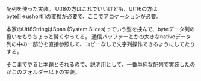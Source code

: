 ﻿配列を使った実装。
Utf8の方はこれでいいけども、Utf16の方はbyte[]→ushort[]の変換が必要で、ここでアロケーションが必要。

本家のUtf8StringはSpan (System.Slices)っていう型を挟んで、byteデータ列の扱いをもうちょっと賢くやってる。
通信バッファーとかの大きなnativeデータ列の中の一部分を直接参照して、コピーなしで文字列操作できるようにしてたりする。

そこまでやると本題とそれるので、説明用として、一番単純な配列で実装したのがこのフォルダー以下の実装。
